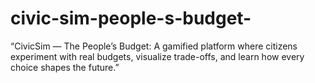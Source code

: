# civic-sim-people-s-budget-
“CivicSim — The People’s Budget: A gamified platform where citizens experiment with real budgets, visualize trade-offs, and learn how every choice shapes the future.”
